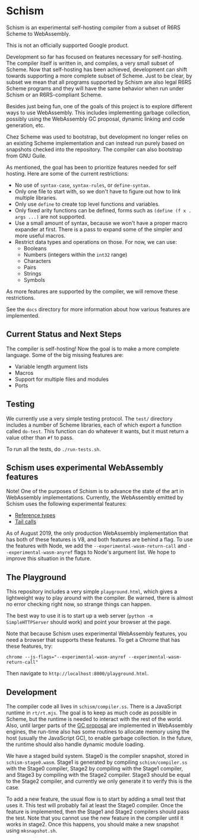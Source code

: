 # Schism

Schism is an experimental self-hosting compiler from a subset of R6RS Scheme to
WebAssembly.

This is not an officially supported Google product.

Development so far has focused on features necessary for
self-hosting. The compiler itself is written in, and compiles, a very
small subset of Scheme. Now that self-hosting has been achieved,
development can shift towards supporting a more complete subset of
Scheme. Just to be clear, by subset we mean that all programs
supported by Schism are also legal R6RS Scheme programs and they will
have the same behavior when run under Schism or an R6RS-compliant
Scheme.

Besides just being fun, one of the goals of this project is to explore different
ways to use WebAssembly. This includes implementing garbage collection, possibly
using the WebAssembly GC proposal, dynamic linking and code generation, etc.

Chez Scheme was used to bootstrap, but development no longer relies on
an existing Scheme implementation and can instead run purely based on
snapshots checked into the repository.  The compiler can also bootstrap
from GNU Guile.

As mentioned, the goal has been to prioritize features needed for self
hosting. Here are some of the current restrictions:

* No use of `syntax-case`, `syntax-rules`, or `define-syntax`.
* Only one file to start with, so we don't have to figure out how to link
  multiple libraries.
* Only use `define` to create top level functions and variables.
* Only fixed arity functions can be defined, forms such as `(define (f
  x . args ...)` are not supported.
* Use a small amount of syntax, because we won't have a proper macro expander at
  first. There is a pass to expand some of the simpler and more useful macros.
* Restrict data types and operations on those. For now, we can use:
  * Booleans
  * Numbers (integers within the `int32` range)
  * Characters
  * Pairs
  * Strings
  * Symbols

As more features are supported by the compiler, we will remove these
restrictions.

See the `docs` directory for more information about how various
features are implemented.

## Current Status and Next Steps

The compiler is self-hosting! Now the goal is to make a more complete
language. Some of the big missing features are:

* Variable length argument lists
* Macros
* Support for multiple files and modules
* Ports

## Testing

We currently use a very simple testing protocol. The `test/` directory includes
a number of Scheme libraries, each of which export a function called
`do-test`. This function can do whatever it wants, but it must return a value
other than `#f` to pass.

To run all the tests, do `./run-tests.sh`.

## Schism uses experimental WebAssembly features

Note!  One of the purposes of Schism is to advance the state of the art
in WebAssembly implementations.  Currently, the WebAssembly emitted by
Schism uses the following experimental features:

* [Reference types](https://github.com/WebAssembly/reference-types/blob/master/proposals/reference-types/Overview.md)
* [Tail calls](https://github.com/WebAssembly/tail-call/blob/master/proposals/tail-call/Overview.md)

As of August 2019, the only production WebAssembly implementation that
has both of these features is V8, and both features are behind a flag.
To use the features with Node, we add the
`--experimental-wasm-return-call` and `--experimental-wasm-anyref` flags
to Node's argument list.  We hope to improve this situation in the
future.

## The Playground

This repository includes a very simple `playground.html`, which gives a
lightweight way to play around with the compiler. Be warned, there is
almost no error checking right now, so strange things can happen.

The best way to use it is to start up a web server (`python -m
SimpleHTTPServer` should work) and point your browser at the page.

Note that because Schism uses experimental WebAssembly features, you
need a browser that supports these features.  To get a Chrome that has
these features, try:

```
chrome --js-flags="--experimental-wasm-anyref --experimental-wasm-return-call"
```

Then navigate to `http://localhost:8000/playground.html`.

## Development

The compiler code all lives in `schism/compiler.ss`. There is a
JavaScript runtime in `rt/rt.mjs`. The goal is to keep as much code as
possible in Scheme, but the runtime is needed to interact with the rest
of the world. Also, until larger parts of the [GC
proposal](https://github.com/WebAssembly/gc/blob/master/proposals/gc/Overview.md)
are implemented in WebAssembly engines, the run-time also has some
routines to allocate memory using the host (usually the JavaScript GC),
to enable garbage collection. In the future, the runtime should also
handle dynamic module loading.

We have a staged build system. Stage0 is the compiler snapshot, stored in
`schism-stage0.wasm`. Stage1 is generated by compiling `schism/compiler.ss` with
the Stage0 compiler, Stage2 by compiling with the Stage1 compiler, and Stage3 by
compiling with the Stage2 compiler. Stage3 should be equal to the Stage2
compiler, and currently we only generate it to verify this is the case.

To add a new feature, the usual flow is to start by adding a small test that
uses it. This test will probably fail at least the Stage0 compiler. Once the
feature is implemented, then the Stage1 and Stage2 compilers should pass the
test. Note that you cannot use the new feature in the compiler until it works in
stage2. Once this happens, you should make a new snapshot using `mksnapshot.sh`.
